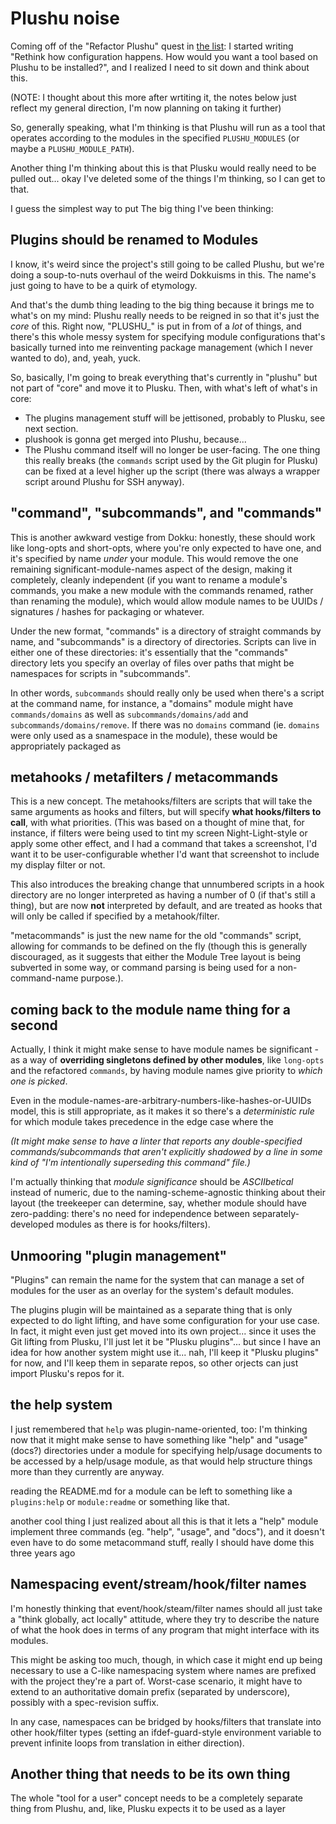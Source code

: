 # Plushu noise

Coming off of the "Refactor Plushu" quest in [the list][quests]: I started writing "Rethink how configuration happens. How would you want a tool based on Plushu to be installed?", and I realized I need to sit down and think about this.

(NOTE: I thought about this more after wrtiting it, the notes below just reflect my general direction, I'm now planning on taking it further)

So, generally speaking, what I'm thinking is that Plushu will run as a tool that operates according to the modules in the specified `PLUSHU_MODULES` (or maybe a `PLUSHU_MODULE_PATH`).

Another thing I'm thinking about this is that Plusku would really need to be pulled out... okay I've deleted some of the things I'm thinking, so I can get to that.

I guess the simplest way to put The big thing I've been thinking:

## Plugins should be renamed to Modules

I know, it's weird since the project's still going to be called Plushu, but we're doing a soup-to-nuts overhaul of the weird Dokkuisms in this. The name's just going to have to be a quirk of etymology.

And that's the dumb thing leading to the big thing because it brings me to what's on my mind: Plushu really needs to be reigned in so that it's just the *core* of this. Right now, "PLUSHU_" is put in from of a *lot* of things, and there's this whole messy system for specifying module configurations that's basically turned into me reinventing package management (which I never wanted to do), and, yeah, yuck.

So, basically, I'm going to break everything that's currently in "plushu" but not part of "core" and move it to Plusku. Then, with what's left of what's in core:

- The plugins management stuff will be jettisoned, probably to Plusku, see next section.
- plushook is gonna get merged into Plushu, because...
- The Plushu command itself will no longer be user-facing. The one thing this really breaks (the `commands` script used by the Git plugin for Plusku) can be fixed at a level higher up the script (there was always a wrapper script around Plushu for SSH anyway).

## "command", "subcommands", and "commands"

This is another awkward vestige from Dokku: honestly, these should work like long-opts and short-opts, where you're only expected to have one, and it's specified by name *under* your module. This would remove the one remaining significant-module-names aspect of the design, making it completely, cleanly independent (if you want to rename a module's commands, you make a new module with the commands renamed, rather than renaming the module), which would allow module names to be UUIDs / signatures / hashes for packaging or whatever.

Under the new format, "commands" is a directory of straight commands by name, and "subcommands" is a directory of directories. Scripts can live in either one of these directories: it's essentially that the "commands" directory lets you specify an overlay of files over paths that might be namespaces for scripts in "subcommands".

In other words, `subcommands` should really only be used when there's a script at the command name, for instance, a "domains" module might have `commands/domains` as well as `subcommands/domains/add` and `subcommands/domains/remove`. If there was no `domains` command (ie. `domains` were only used as a snamespace in the module), these would be appropriately packaged as

## metahooks / metafilters / metacommands

This is a new concept. The metahooks/filters are scripts that will take the same arguments as hooks and filters, but will specify **what hooks/filters to call**, with what priorities. (This was based on a thought of mine that, for instance, if filters were being used to tint my screen Night-Light-style or apply some other effect, and I had a command that takes a screenshot, I'd want it to be user-configurable whether I'd want that screenshot to include my display filter or not.

This also introduces the breaking change that unnumbered scripts in a hook directory are no longer interpreted as having a number of 0 (if that's still a thing), but are now **not** interpreted by default, and are treated as hooks that will only be called if specified by a metahook/filter.

"metacommands" is just the new name for the old "commands" script, allowing for commands to be defined on the fly (though this is generally discouraged, as it suggests that either the Module Tree layout is being subverted in some way, or command parsing is being used for a non-command-name purpose.).

## coming back to the module name thing for a second

Actually, I think it might make sense to have module names be significant - as a way of **overriding singletons defined by other modules**, like `long-opts` and the refactored `commands`, by having module names give priority to *which one is picked*.

Even in the module-names-are-arbitrary-numbers-like-hashes-or-UUIDs model, this is still appropriate, as it makes it so there's a *deterministic rule* for which module takes precedence in the edge case where the

*(It might make sense to have a linter that reports any double-specified commands/subcommands that aren't explicitly shadowed by a line in some kind of "I'm intentionally superseding this command" file.)*

I'm actually thinking that *module significance* should be *ASCIIbetical* instead of numeric, due to the naming-scheme-agnostic thinking about their layout (the treekeeper can determine, say, whether module should have zero-padding: there's no need for independence between separately-developed modules as there is for hooks/filters).

## Unmooring "plugin management"

"Plugins" can remain the name for the system that can manage a set of modules for the user as an overlay for the system's default modules.

The plugins plugin will be maintained as a separate thing that is only expected to do light lifting, and have some configuration for your use case. In fact, it might even just get moved into its own project... since it uses the Git lifting from Plusku, I'll just let it be "Plusku plugins"... but since I have an idea for how another system might use it... nah, I'll keep it "Plusku plugins" for now, and I'll keep them in separate repos, so other orjects can just import Plusku's repos for it.

## the help system

I just remembered that `help` was plugin-name-oriented, too: I'm thinking now that it might make sense to have something like "help" and "usage" (docs?) directories under a module for specifying help/usage documents to be accessed by a help/usage module, as that would help structure things more than they currently are anyway.

reading the README.md for a module can be left to something like a `plugins:help` or `module:readme` or something like that.

another cool thing I just realized about all this is that it lets a "help" module implement three commands (eg. "help", "usage", and "docs"), and it doesn't even have to do some metacommand stuff, really I should have dome this three years ago

## Namespacing event/stream/hook/filter names

I'm honestly thinking that event/hook/steam/filter names should all just take a "think globally, act locally" attitude, where they try to describe the nature of what the hook does in terms of any program that might interface with its modules.

This might be asking too much, though, in which case it might end up being necessary to use a C-like namespacing system where names are prefixed with the project they're a part of. Worst-case scenario, it might have to extend to an authoritative domain prefix (separated by underscore), possibly with a spec-revision suffix.

In any case, namespaces can be bridged by hooks/filters that translate into other hook/filter types (setting an ifdef-guard-style environment variable to prevent infinite loops from translation in either direction).

## Another thing that needs to be its own thing

The whole "tool for a user" concept needs to be a completely separate thing from Plushu, and, like, Plusku expects it to be used as a layer

[quests]: 6f25cf97-8ee8-460e-9db8-3c241cadbff0.md

